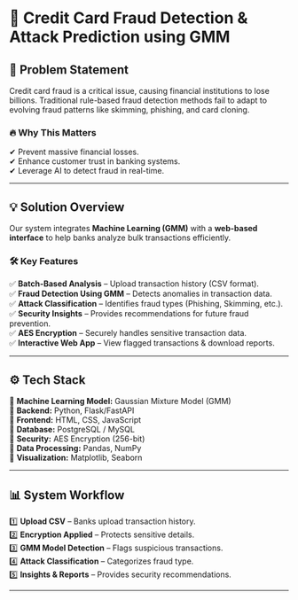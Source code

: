# 🚀 Credit Card Fraud Detection & Attack Prediction using GMM

## 📌 Problem Statement  
Credit card fraud is a critical issue, causing financial institutions to lose billions. Traditional rule-based fraud detection methods fail to adapt to evolving fraud patterns like skimming, phishing, and card cloning.  

### 🔥 Why This Matters  
✔ Prevent massive financial losses.  
✔ Enhance customer trust in banking systems.  
✔ Leverage AI to detect fraud in real-time.  

---

## 💡 Solution Overview  
Our system integrates **Machine Learning (GMM)** with a **web-based interface** to help banks analyze bulk transactions efficiently.  

### 🛠 Key Features  
✅ **Batch-Based Analysis** – Upload transaction history (CSV format).  
✅ **Fraud Detection Using GMM** – Detects anomalies in transaction data.  
✅ **Attack Classification** – Identifies fraud types (Phishing, Skimming, etc.).  
✅ **Security Insights** – Provides recommendations for future fraud prevention.  
✅ **AES Encryption** – Securely handles sensitive transaction data.  
✅ **Interactive Web App** – View flagged transactions & download reports.  

---

## ⚙️ Tech Stack  
🔹 **Machine Learning Model:** Gaussian Mixture Model (GMM)  
🔹 **Backend:** Python, Flask/FastAPI  
🔹 **Frontend:** HTML, CSS, JavaScript  
🔹 **Database:** PostgreSQL / MySQL  
🔹 **Security:** AES Encryption (256-bit)  
🔹 **Data Processing:** Pandas, NumPy  
🔹 **Visualization:** Matplotlib, Seaborn  

---

## 📊 System Workflow  
1️⃣ **Upload CSV** – Banks upload transaction history.  
2️⃣ **Encryption Applied** – Protects sensitive details.  
3️⃣ **GMM Model Detection** – Flags suspicious transactions.  
4️⃣ **Attack Classification** – Categorizes fraud type.  
5️⃣ **Insights & Reports** – Provides security recommendations.  

---
